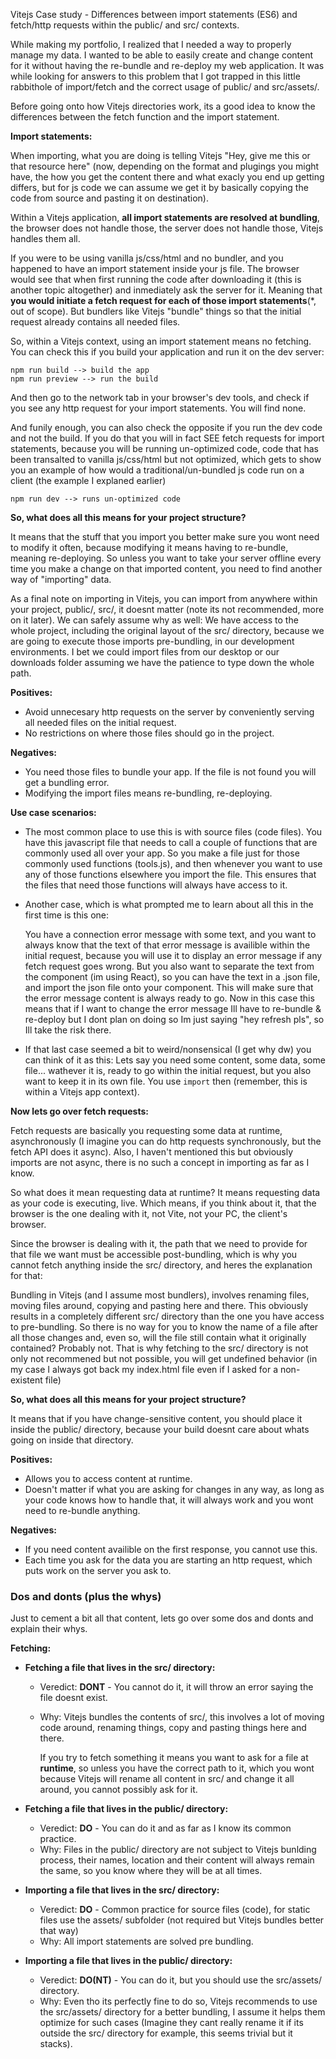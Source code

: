 Vitejs Case study - Differences between import statements (ES6) and fetch/http requests within the public/ and src/ contexts.

While making my portfolio, I realized that I needed a way to properly manage my data. I wanted to be able to easily create and change content for it without having the re-bundle and re-deploy my web application. It was while looking for answers to this problem that I got trapped in this little rabbithole of import/fetch and the correct usage of public/ and src/assets/.


Before going onto how Vitejs directories work, its a good idea to know the differences between the fetch function and the import statement.

**Import statements:**

When importing, what you are doing is telling Vitejs "Hey, give me this or that resource here" (now, depending on the format and plugings you might have, the how you get the content there and what exacly you end up getting differs, but for js code we can assume we get it by basically copying the code from source and pasting it on destination).

Within a Vitejs application, **all import statements are resolved at bundling**, the browser does not handle those, the server does not handle those, Vitejs handles them all.

If you were to be using vanilla js/css/html and no bundler, and you happened to have an import statement inside your js file. The browser would see that when first running the code after downloading it (this is another topic altogether) and inmediately ask the server for it. Meaning that **you would initiate a fetch request for each of those import statements**(*, out of scope). But bundlers like Vitejs "bundle" things so that the initial request already contains all needed files.

So, within a Vitejs context, using an import statement means no fetching. You can check this if you build your application and run it on the dev server:
```
npm run build --> build the app
npm run preview --> run the build
```
And then go to the network tab in your browser's dev tools, and check if you see any http request for your import statements. You will find none.

And funily enough, you can also check the opposite if you run the dev code and not the build. If you do that you will in fact SEE fetch requests for import statements, because you will be running un-optimized code, code that has been transalted to vanilla js/css/html but not optimized, which gets to show you an example of how would a traditional/un-bundled js code run on a client (the example I explaned earlier)

```
npm run dev --> runs un-optimized code
```


**So, what does all this means for your project structure?**

It means that the stuff that you import you better make sure you wont need to modify it often, because modifying it means having to re-bundle, meaning re-deploying. So unless you want to take your server offline every time you make a change on that imported content, you need to find another way of "importing" data.

As a final note on importing in Vitejs, you can import from anywhere within your project, public/, src/, it doesnt matter (note its not recommended, more on it later). We can safely assume why as well: We have access to the whole project, including the original layout of the src/ directory, because we are going to execute those imports pre-bundling, in our development environments. I bet we could import files from our desktop or our downloads folder assuming we have the patience to type down the whole path.

**Positives:**

- Avoid unnecesary http requests on the server by conveniently serving all needed files on the initial request.
- No restrictions on where those files should go in the project.

**Negatives:**

- You need those files to bundle your app. If the file is not found you will get a bundling error.
- Modifying the import files means re-bundling, re-deploying.

**Use case scenarios:**

- The most common place to use this is with source files (code files). You have this javascript file that needs to call a couple of functions that are commonly used all over your app. So you make a file just for those commonly used functions (tools.js), and then whenever you want to use any of those functions elsewhere you import the file. This ensures that the files that need those functions will always have access to it.

- Another case, which is what prompted me to learn about all this in the first time is this one:

    You have a connection error message with some text, and you want to always know that the text of that error message is availible within the initial request, because you will use it to display an error message if any fetch request goes wrong. But you also want to separate the text from the component (im using React), so you can have the text in a .json file, and import the json file onto your component. This will make sure that the error message content is always ready to go. Now in this case this means that if I want to change the error message Ill have to re-bundle & re-deploy but I dont plan on doing so Im just saying "hey refresh pls", so Ill take the risk there.

- If that last case seemed a bit to weird/nonsensical (I get why dw) you can think of it as this: Lets say you need some content, some data, some file... wathever it is, ready to go within the initial request, but you also want to keep it in its own file. You use `import` then (remember, this is within a Vitejs app context).


**Now lets go over fetch requests:**

Fetch requests are basically you requesting some data at runtime, asynchronously (I imagine you can do http requests synchronously, but the fetch API does it async). Also, I haven't mentioned this but obviously imports are not async, there is no such a concept in importing as far as I know.

So what does it mean requesting data at runtime? It means requesting data as your code is executing, live. Which means, if you think about it, that the browser is the one dealing with it, not Vite, not your PC, the client's browser.

Since the browser is dealing with it, the path that we need to provide for that file we want must be accessible post-bundling, which is why you cannot fetch anything inside the src/ directory, and heres the explanation for that:

Bundling in Vitejs (and I assume most bundlers), involves renaming files, moving files around, copying and pasting here and there. This obviously results in a completely different src/ directory than the one you have access to pre-bundling. So there is no way for you to know the name of a file after all those changes and, even so, will the file still contain what it originally contained? Probably not. That is why fetching to the src/ directory is not only not recommened but not possible, you will get undefined behavior (in my case I always got back my index.html file even if I asked for a non-existent file)


**So, what does all this means for your project structure?**

It means that if you have change-sensitive content, you should place it inside the public/ directory, because your build doesnt care about whats going on inside that directory.


**Positives:**

- Allows you to access content at runtime.
- Doesn't matter if what you are asking for changes in any way, as long as your code knows how to handle that, it will always work and you wont need to re-bundle anything.

**Negatives:**

- If you need content availible on the first response, you cannot use this.
- Each time you ask for the data you are starting an http request, which puts work on the server you ask to.


### **Dos and donts (plus the whys)**
Just to cement a bit all that content, lets go over some dos and donts and explain their whys.

**Fetching:**

- **Fetching a file that lives in the src/ directory:**

    - Veredict: **DONT** - You cannot do it, it will throw an error saying the file doesnt exist.
    - Why: Vitejs bundles the contents of src/, this involves a lot of moving code around, renaming things, copy and pasting things here and there.
    
        If you try to fetch something it means you want to ask for a file at **runtime**, so unless you have the correct path to it, which you wont because Vitejs will rename all content in src/ and change it all around, you cannot possibly ask for it.
- **Fetching a file that lives in the public/ directory:**
    - Veredict: **DO** - You can do it and as far as I know its common practice.
    - Why: Files in the public/ directory are not subject to Vitejs bunlding process, their names, location and their content will always remain the same, so you know where they will be at all times.
- **Importing a file that lives in the src/ directory:**
    - Veredict: **DO** - Common practice for source files (code), for static files use the assets/ subfolder (not required but Vitejs bundles better that way)
    - Why: All import statements are solved pre bundling.
- **Importing a file that lives in the public/ directory:**
    - Veredict: **DO(NT)** - You can do it, but you should use the src/assets/ directory.
    - Why: Even tho its perfectly fine to do so, Vitejs recommends to use the src/assets/ directory for a better bundling, I assume it helps them optimize for such cases (Imagine they cant really rename it if its outside the src/ directory for example, this seems trivial but it stacks).
